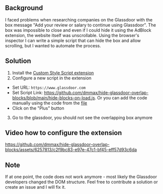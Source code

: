 ## Background

I faced problems when researching companies on the Glassdoor with the box message "Add your review or salary to continue using Glassdoor". The box was impossible to close and even if I could hide it using the AdBlock extension, the website itself was unscrollable.
Using the browser's inspector I can write a simple script that can hide the box and allow scrolling, but I wanted to automate the process.

## Solution

1. Install the [Custom Style Script extension](https://chrome.google.com/webstore/detail/custom-style-script/ecjfaoeopefafjpdgnfcjnhinpbldjij)
2. Configure a new script in the extension
  - Set URL: `https://www.glassdoor.com`
  -  Set Script Link: https://github.com/dmmax/hide-glassdoor-overlap-blocks/blob/main/hide-blocks-on-load.js. Or you can add the code manually using the code from the [file](hide-blocks-on-load.js)
  -  Click on the "Plus" button
3. Go to the glassdoor, you should not see the overlapping box anymore

## Video how to configure the extension 

https://github.com/dmmax/hide-glassdoor-overlap-blocks/assets/6257813/c2f9bc83-e97e-47c1-bf45-eff57d93c6da

## Note

If at one point, the code does not work anymore - most likely the Glassdoor developers changed the DOM structure. Feel free to contribute a solution or create an issue and I will fix it.
